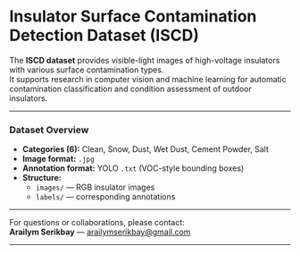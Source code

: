 # Insulator Surface Contamination Detection Dataset (ISCD)

The **ISCD dataset** provides visible-light images of high-voltage insulators with various surface contamination types.  
It supports research in computer vision and machine learning for automatic contamination classification and condition assessment of outdoor insulators.

---

### Dataset Overview
- **Categories (6):** Clean, Snow, Dust, Wet Dust, Cement Powder, Salt  
- **Image format:** `.jpg`  
- **Annotation format:** YOLO `.txt` (VOC-style bounding boxes)  
- **Structure:**  
  - `images/` — RGB insulator images  
  - `labels/` — corresponding annotations  

---


For questions or collaborations, please contact:  
**Arailym Serikbay** — [arailymserikbay@gmail.com](mailto:arailymserikbay@gmail.com)

---

